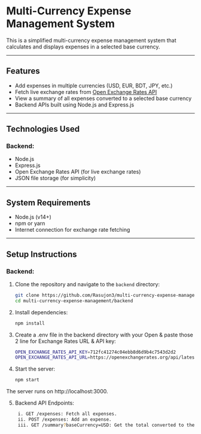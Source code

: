 # Multi-Currency Expense Management System

This is a simplified multi-currency expense management system that calculates and displays expenses in a selected base currency.

---

## **Features**

- Add expenses in multiple currencies (USD, EUR, BDT, JPY, etc.)
- Fetch live exchange rates from [Open Exchange Rates API](https://openexchangerates.org/)
- View a summary of all expenses converted to a selected base currency
- Backend APIs built using Node.js and Express.js

---

## **Technologies Used**

### Backend:
- Node.js
- Express.js
- Open Exchange Rates API (for live exchange rates)
- JSON file storage (for simplicity)

---

## **System Requirements**

- Node.js (v14+)
- npm or yarn
- Internet connection for exchange rate fetching

---

## **Setup Instructions**

### Backend:

1. Clone the repository and navigate to the `backend` directory:
   ```bash
   git clone https://github.com/Rasujon3/multi-currency-expense-management.git
   cd multi-currency-expense-management/backend

2. Install dependencies:
   ```bash
   npm install

3. Create a .env file in the backend directory with your Open & paste those 2 line for Exchange Rates URL & API key:
   ```bash
   OPEN_EXCHANGE_RATES_API_KEY=712fc41274c04ebb8d6d9b4c7543d2d2
   OPEN_EXCHANGE_RATES_API_URL=https://openexchangerates.org/api/latest.json

4. Start the server:
   ```bash
   npm start
The server runs on http://localhost:3000.

5. Backend API Endpoints:
   ```bash
    i. GET /expenses: Fetch all expenses.
    ii. POST /expenses: Add an expense.
    iii. GET /summary?baseCurrency=USD: Get the total converted to the specified currency.


